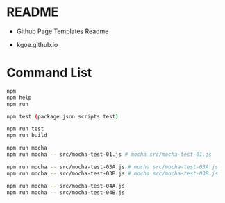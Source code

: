 # README

- Github Page Templates Readme

- kgoe.github.io


# Command List
```bash
npm
npm help
npm run

npm test (package.json scripts test)

npm run test
npm run build

npm run mocha
npm run mocha -- src/mocha-test-01.js # mocha src/mocha-test-01.js

npm run mocha -- src/mocha-test-03A.js # mocha src/mocha-test-03A.js
npm run mocha -- src/mocha-test-03B.js # mocha src/mocha-test-03B.js

npm run mocha -- src/mocha-test-04A.js
npm run mocha -- src/mocha-test-04B.js
```